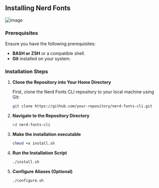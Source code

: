 ## Installing Nerd Fonts
![image](https://github.com/user-attachments/assets/c7ab401e-513f-49f9-b7f4-f80f0d8ea580)

### Prerequisites

Ensure you have the following prerequisites:
- **BASH or ZSH** or a compatible shell.
- **Git** installed on your system.

### Installation Steps

1. **Clone the Repository into Your Home Directory**

   First, clone the Nerd Fonts CLI repository to your local machine using Git:

   ```bash
   git clone https://github.com/your-repository/nerd-fonts-cli.git

2. **Navigate to the Repository Directory**
   ```bash
   cd nerd-fonts-cli
   
3. **Make the installation executable**
   ```bash
   chmod +x install.sh

5. **Run the Installation Script**
   ```bash
   ./install.sh

6. **Configure Aliases (Optional)**
   ```bash
   ./configure.sh

